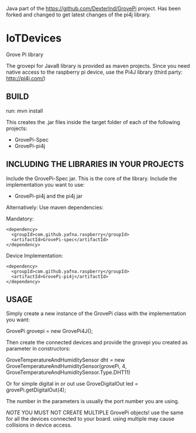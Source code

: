 Java part of the https://github.com/DexterInd/GrovePi project.
Has been forked and changed to get latest changes of the pi4j library. 

# IoTDevices
Grove Pi library

The grovepi for Java8 library is provided as maven projects.
Since you need native access to the raspberry pi device, use the Pi4J library (third party: http://pi4j.com/)

## BUILD
run:
mvn install

This creates the .jar files inside the target folder of each of the following projects:
- GrovePi-Spec
- GrovePi-pi4j

## INCLUDING THE LIBRARIES IN YOUR PROJECTS

Include the GrovePi-Spec jar. This is the core of the library.
Include the implementation you want to use:
- GrovePi-pi4j and the pi4j jar 

Alternatively: Use maven dependencies:

Mandatory:

    <dependency>
      <groupId>com.github.yafna.raspberry</groupId>
      <artifactId>GrovePi-spec</artifactId>
    </dependency>

Device Implementation:

    <dependency>
      <groupId>com.github.yafna.raspberry</groupId>
      <artifactId>GrovePi-pi4j</artifactId>
    </dependency>


## USAGE

Simply create a new instance of the GrovePi class with the implementation you want:

GrovePi grovepi = new GrovePi4J();

Then create the connected devices and provide the grovepi you created as parameter in constructors:

GroveTemperatureAndHumiditySensor dht = new GroveTemperatureAndHumiditySensor(grovePi, 4, GroveTemperatureAndHumiditySensor.Type.DHT11)

Or for simple digital in or out use
GroveDigitalOut led = grovePi.getDigitalOut(4);

The number in the parameters is usually the port number you are using.

*NOTE* YOU MUST NOT CREATE MULTIPLE GrovePi objects! use the same for all the devices connected to your board. using multiple may cause collisions in device access.
